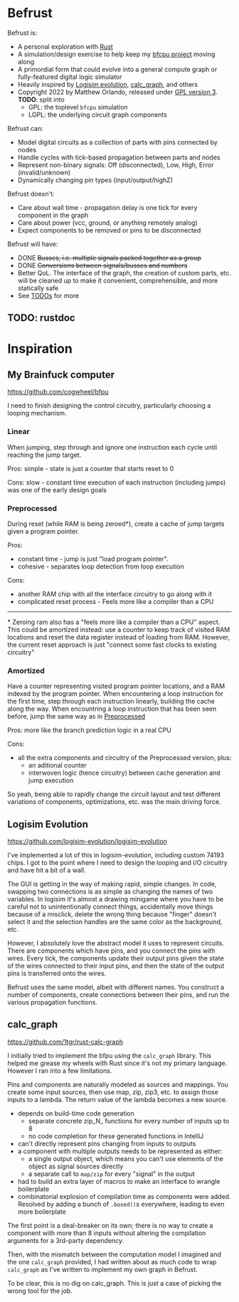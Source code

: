 # Befrust

Befrust is:

* A personal exploration with [Rust](https://www.rust-lang.org/)
* A simulation/design exercise to help keep my [bfcpu project](#my-brainfuck-computer) moving along
* A primordial form that could evolve into a general compute graph or fully-featured digital logic simulator
* Heavily inspired by [Logisim evolution](#logisim-evolution), [calc\_graph](#calc_graph), and others
* Copyright 2022 by Matthew Orlando, released under [GPL version 3](LICENSE.md). **TODO**: split into
    * GPL: the toplevel `bfcpu` simulation
    * LGPL: the underlying circuit graph components

Befrust can:

* Model digital circuits as a collection of parts with pins connected by nodes
* Handle cycles with tick-based propagation between parts and nodes
* Represent non-binary signals: Off (disconnected), Low, High, Error (invalid/unknown)
* Dynamically changing pin types (input/output/highZ)

Befrust doesn't:

* Care about wall time - propagation delay is one tick for every component in the graph
* Care about power (vcc, ground, or anything remotely analog)
* Expect components to be removed or pins to be disconnected

Befrust will have:

* DONE ~~Busses, i.e. multiple signals packed together as a group~~
* DONE ~~Conversions between signals/busses and numbers~~
* Better QoL. The interface of the graph, the creation of custom parts, etc. will be cleaned up to make it convenient, comprehensible, and more statically safe
* See [TODOs](TODO.md) for more


## TODO: rustdoc


# Inspiration

## My Brainfuck computer

https://github.com/cogwheel/bfpu

I need to finish designing the control circuitry, particularly choosing a looping mechanism.

### Linear

When jumping, step through and ignore one instruction each cycle until reaching the jump target.

Pros: simple - state is just a counter that starts reset to 0

Cons: slow - constant time execution of each instruction (including jumps) was one of the early design goals

### Preprocessed

During reset (while RAM is being zeroed\*), create a cache of jump targets given a program pointer.

Pros:

* constant time - jump is just "load program pointer".
* cohesive - separates loop detection from loop execution

Cons:

* another RAM chip with all the interface circuitry to go along with it
* complicated reset process - Feels more like a compiler than a CPU

-----

\* Zeroing ram also has a "feels more like a compiler than a CPU" aspect. This could be amortized instead: use a counter to keep track of visited RAM locations and reset the data register instead of loading from RAM. However, the current reset approach is just "connect some fast clocks to existing circuitry"

### Amortized

Have a counter representing visited program pointer locations, and a RAM indexed by the program pointer. When encountering a loop instruction for the first time, step through each instruction linearly, building the cache along the way. When encountring a loop instruction that has been seen before, jump the same way as in [Preprocessed](#preprocessed)

Pros: more like the branch prediction logic in a real CPU

Cons:

* all the extra components and circuitry of the Preprocessed version, plus:
  * an aditional counter
  * interwoven logic (hence circuitry) between cache generation and jump execution

So yeah, being able to rapidly change the circuit layout and test different variations of components, optimizations, etc. was the main driving force.

## Logisim Evolution

https://github.com/logisim-evolution/logisim-evolution

I've implemented a lot of this in logisim-evolution, including custom 74193 chips. I got to the point where I need to design the looping and I/O circuitry and have hit a bit of a wall.

The GUI is getting in the way of making rapid, simple changes. In code, swapping two connections is as simple as changing the names of two variables. In logisim it's almost a drawing minigame where you have to be careful not to unintentionally connect things, accidentally move things because of a misclick, delete the wrong thing because "finger" doesn't select it and the selection handles are the same color as the background, etc.

However, I absolutely love the abstract model it uses to represent circuits. There are components which have pins, and you connect the pins with wires. Every tick, the components update their output pins given the state of the wires connected to their input pins, and then the state of the output pins is transferred onto the wires.

Befrust uses the same model, albeit with different names. You construct a number of components, create connections between their pins, and run the various propagation functions.

## calc_graph

https://github.com/1tgr/rust-calc-graph

I initially tried to implement the bfpu using the `calc_graph` library. This helped me grease my wheels with Rust since it's not my primary language. However I ran into a few limitations.

Pins and components are naturally modeled as sources and mappings. You create some input sources, then use map, zip, zip3, etc. to assign those inputs to a lambda. The return value of the lambda becomes a new source.

* depends on build-time code generation
    * separate concrete zip_N_ functions for every number of inputs up to 8
    * no code completion for these generated functions in IntelliJ
* can't directly represent pins changing from inputs to outputs
* a component with multiple outputs needs to be represented as either:
    * a single output object, which means you can't use elements of the object as signal sources directly
    * a separate call to `map/zip` for every "signal" in the output
* had to build an extra layer of macros to make an interface to wrangle boilerplate
* combinatorial explosion of compilation time as components were added. Resolved by adding a bunch of `.boxed()`s everywhere, leading to even more boilerplate

The first point is a deal-breaker on its own; there is no way to create a component with more than 8 inputs without altering the compilation arguments for a 3rd-party dependency.

Then, with the mismatch between the computation model I imagined and the one `calc_graph` provided, I had written about as much code to wrap `calc_graph` as I've written to implement my own graph in Befrust.

To be clear, this is no dig on calc_graph. This is just a case of picking the wrong tool for the job.

